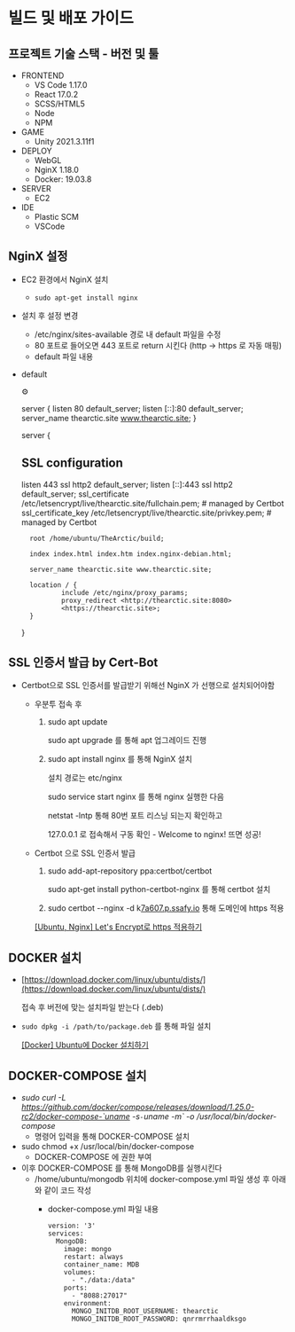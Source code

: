 # 빌드 및 배포 가이드

## 프로젝트 기술 스택 - 버전 및 툴

- FRONTEND
    - VS Code 1.17.0
    - React 17.0.2
    - SCSS/HTML5
    - Node
    - NPM
- GAME
    - Unity 2021.3.11f1
- DEPLOY
    - WebGL
    - NginX 1.18.0
    - Docker: 19.03.8
- SERVER
    - EC2
- IDE
    - Plastic SCM
    - VSCode

## NginX 설정

- EC2 환경에서 NginX 설치
    - `sudo apt-get install nginx`
- 설치 후 설정 변경
    - /etc/nginx/sites-available 경로 내 default 파일을 수정
    - 80 포트로 들어오면 443 포트로 return 시킨다 (http → https 로 자동 매핑)
    - default 파일 내용
- default
    
    <aside>
    ⚙
    
    server {
    listen 80 default_server;
    listen [::]:80 default_server;
    server_name thearctic.site www.thearctic.site;
    }
    
    server {
    # SSL configuration
    listen 443 ssl http2 default_server;
    listen [::]:443 ssl http2 default_server;
    ssl_certificate /etc/letsencrypt/live/thearctic.site/fullchain.pem; # managed by Certbot
    ssl_certificate_key /etc/letsencrypt/live/thearctic.site/privkey.pem; # managed by Certbot
    
        root /home/ubuntu/TheArctic/build;
    
        index index.html index.htm index.nginx-debian.html;
    
        server_name thearctic.site www.thearctic.site;
    
        location / {
                include /etc/nginx/proxy_params;
                proxy_redirect <http://thearctic.site:8080>
                <https://thearctic.site>;
        }
    
    }
    
    </aside>
    

## SSL 인증서 발급 by Cert-Bot

- Certbot으로 SSL 인증서를 발급받기 위해선 NginX 가 선행으로 설치되어야함
    - 우분투 접속 후
        1. sudo apt update
            
            sudo apt upgrade 를 통해 apt 업그레이드 진행
            
        2. sudo apt install nginx 를 통해 NginX 설치
            
            설치 경로는 etc/nginx
            
            sudo service start nginx 를 통해 nginx 실행한 다음
            
            netstat -lntp 통해 80번 포트 리스닝 되는지 확인하고
            
            127.0.0.1 로 접속해서 구동 확인 - Welcome to nginx! 뜨면 성공!
            
    - Certbot 으로 SSL 인증서 발급
        1. sudo add-apt-repository ppa:certbot/certbot
            
            sudo apt-get install python-certbot-nginx 를 통해 certbot 설치
            
        2. sudo certbot --nginx -d k[7a607.p.ssafy.io](http://i7a402.p.ssafy.io/) 통해 도메인에 https 적용
        
        [[Ubuntu, Nginx] Let's Encrypt로 https 적용하기](https://syudal.tistory.com/entry/Ubuntu-Nginx-Lets-Encrypt%EB%A1%9C-https-%EC%A0%81%EC%9A%A9%ED%95%98%EA%B8%B0)
        

## DOCKER 설치

- [https://download.docker.com/linux/ubuntu/dists/](https://download.docker.com/linux/ubuntu/dists/)
    
    접속 후 버전에 맞는 설치파일 받는다 (.deb)
    
- `sudo dpkg -i /path/to/package.deb` 를 통해 파일 설치
    
    [[Docker] Ubuntu에 Docker 설치하기](https://dongle94.github.io/docker/docker-ubuntu-install/)
    

## DOCKER-COMPOSE 설치

- *sudo curl -L https://github.com/docker/compose/releases/download/1.25.0-rc2/docker-compose-`uname -s`-`uname -m` -o /usr/local/bin/docker-compose*
    - 명령어 입력을 통해 DOCKER-COMPOSE 설치
- sudo chmod +x /usr/local/bin/docker-compose
    - DOCKER-COMPOSE 에 권한 부여
- 이후 DOCKER-COMPOSE 를 통해 MongoDB를 실행시킨다
    - /home/ubuntu/mongodb 위치에 docker-compose.yml 파일 생성 후 아래와 같이 코드 작성
        - docker-compose.yml 파일 내용
            
            ```
            version: '3'
            services:
              MongoDB:
                image: mongo
                restart: always
                container_name: MDB
                volumes:
                  - "./data:/data"
                ports:
                  - "8088:27017"
                environment:
                  MONGO_INITDB_ROOT_USERNAME: thearctic
                  MONGO_INITDB_ROOT_PASSWORD: qnrrmrrhaaldksgo
            ```